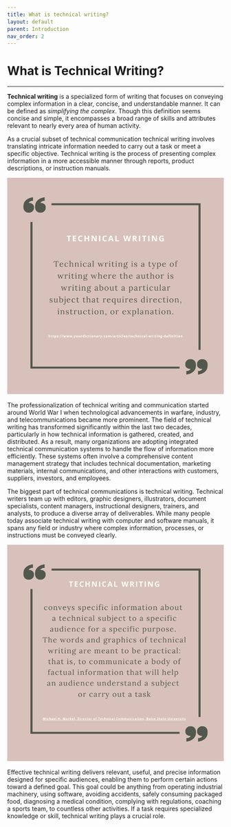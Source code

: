```yaml
---
title: What is technical writing?
layout: default
parent: Introduction
nav_order: 2
---
```


# **What is Technical Writing?**
***

**Technical writing** is a specialized form of writing that focuses on conveying complex information in a clear, concise, and understandable manner. It can be defined as *simplifying the complex*. Though this definition seems concise and simple, it encompasses a broad range of skills and attributes relevant to nearly every area of human activity. 

As a crucial subset of technical communication technical writing involves translating intricate information needed to carry out a task or meet a specific objective. Technical writing is the process of presenting complex information in a more accessible manner through reports, product descriptions, or instruction manuals.

![Technical Writing - Definition](../Images/TechWritingDefinition.png) 

The professionalization of technical writing and communication started around World War I when technological advancements in warfare, industry, and telecommunications became more prominent. The field of technical writing has transformed significantly within the last two decades, particularly in how technical information is gathered, created, and distributed. As a result, many organizations are adopting integrated technical communication systems to handle the flow of information more efficiently. These systems often involve a comprehensive content management strategy that includes technical documentation, marketing materials, internal communications, and other interactions with customers, suppliers, investors, and employees. 

The biggest part of technical communications is technical writing. Technical writers team up with editors, graphic designers, illustrators, document specialists, content managers, instructional designers, trainers, and analysts, to produce a diverse array of deliverables. While many people today associate technical writing with computer and software manuals, it spans any field or industry where complex information, processes, or instructions must be conveyed clearly. 

![Technical Writing](../Images/TechWritingMarkel.png)

Effective technical writing delivers relevant, useful, and precise information designed for specific audiences, enabling them to perform certain actions toward a defined goal. This goal could be anything from operating industrial machinery, using software, avoiding accidents, safely consuming packaged food, diagnosing a medical condition, complying with regulations, coaching a sports team, to countless other activities. If a task requires specialized knowledge or skill, technical writing plays a crucial role.
